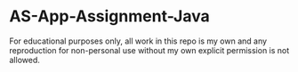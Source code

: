 # AS-App-Assignment-Java

For educational purposes only, all work in this repo is my own and any reproduction for non-personal use without my own explicit permission is not allowed.
